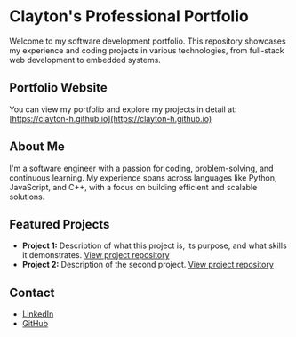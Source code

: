 # Clayton's Professional Portfolio

Welcome to my software development portfolio. This repository showcases my experience and coding projects in various technologies, from full-stack web development to embedded systems.

## Portfolio Website
You can view my portfolio and explore my projects in detail at:  
[https://clayton-h.github.io](https://clayton-h.github.io)

## About Me
I'm a software engineer with a passion for coding, problem-solving, and continuous learning. My experience spans across languages like Python, JavaScript, and C++, with a focus on building efficient and scalable solutions.

## Featured Projects
- **Project 1:** Description of what this project is, its purpose, and what skills it demonstrates. [View project repository]()
- **Project 2:** Description of the second project. [View project repository]()

## Contact
- [LinkedIn]()
- [GitHub](https://github.com/clayton-h)
